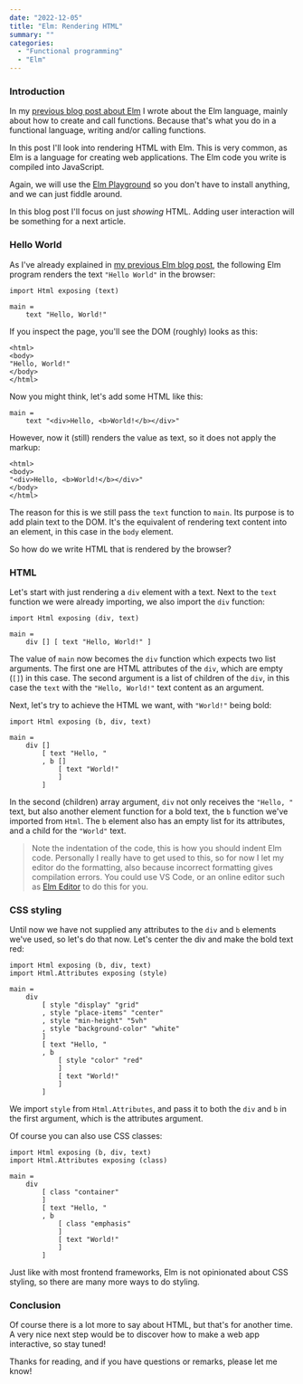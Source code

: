 ```yaml
---
date: "2022-12-05"
title: "Elm: Rendering HTML"
summary: ""
categories:
  - "Functional programming"
  - "Elm"
---
```


### Introduction

In my [previous blog post about Elm](/elm-baby-steps) I wrote about the Elm language, mainly about how to create and call functions. Because that's what you do in a functional language, writing and/or calling functions.

In this post I'll look into rendering HTML with Elm. This is very common, as Elm is a language for creating web applications. The Elm code you write is compiled into JavaScript.

Again, we will use the [Elm Playground](https://elm-lang.org/try) so you don't have to install anything, and we can just fiddle around.

In this blog post I'll focus on just _showing_ HTML. Adding user interaction will be something for a next article.

### Hello World

As I've already explained in [my previous Elm blog post](/elm-baby-steps), the following Elm program renders the text `"Hello World"` in the browser:

```
import Html exposing (text)

main = 
    text "Hello, World!"
```

If you inspect the page, you'll see the DOM (roughly) looks as this:

```
<html>
<body>
"Hello, World!"
</body>
</html>
```

Now you might think, let's add some HTML like this:

```
main =
    text "<div>Hello, <b>World!</b></div>"
```

However, now it (still) renders the value as text, so it does not apply the markup:

```
<html>
<body>
"<div>Hello, <b>World!</b></div>"
</body>
</html>
```

The reason for this is we still pass the `text` function to `main`. Its purpose is to add plain text to the DOM. It's the equivalent of rendering text content into an element, in this case in the `body` element.

So how do we write HTML that is rendered by the browser?

### HTML

Let's start with just rendering a `div` element with a text. Next to the `text` function we were already importing, we also import the `div` function:

```
import Html exposing (div, text)

main =
    div [] [ text "Hello, World!" ]
```

The value of `main` now becomes the `div` function which expects two list arguments. The first one are HTML attributes of the `div`, which are empty (`[]`) in this case. The second argument is a list of children of the `div`, in this case the `text` with the `"Hello, World!"` text content as an argument.

Next, let's try to achieve the HTML we want, with `"World!"` being bold:

```
import Html exposing (b, div, text)

main =
    div []
        [ text "Hello, "
        , b []
            [ text "World!"
            ]
        ]
```

In the second (children) array argument, `div` not only receives the `"Hello, "` text, but also another element function for a bold text, the `b` function we've imported from `Html`. The `b` element also has an empty list for its attributes, and a child for the `"World"` text.

> Note the indentation of the code, this is how you should indent Elm code. Personally I really have to get used to this, so for now I let my editor do the formatting, also because incorrect formatting gives compilation errors. You could use VS Code, or an online editor such as [Elm Editor](https://elm-editor.com) to do this for you.

### CSS styling

Until now we have not supplied any attributes to the `div` and `b` elements we've used, so let's do that now. Let's center the div and make the bold text red:

```
import Html exposing (b, div, text)
import Html.Attributes exposing (style)

main =
    div
        [ style "display" "grid"
        , style "place-items" "center"
        , style "min-height" "5vh"
        , style "background-color" "white"
        ]
        [ text "Hello, "
        , b
            [ style "color" "red"
            ]
            [ text "World!"
            ]
        ]
```

We import `style` from `Html.Attributes`, and pass it to both the `div` and `b` in the first argument, which is the attributes argument.

Of course you can also use CSS classes:

```
import Html exposing (b, div, text)
import Html.Attributes exposing (class)

main =
    div
        [ class "container"
        ]
        [ text "Hello, "
        , b
            [ class "emphasis"
            ]
            [ text "World!"
            ]
        ]
```

Just like with most frontend frameworks, Elm is not opinionated about CSS styling, so there are many more ways to do styling.

### Conclusion

Of course there is a lot more to say about HTML, but that's for another time. A very nice next step would be to discover how to make a web app interactive, so stay tuned!

Thanks for reading, and if you have questions or remarks, please let me know!



